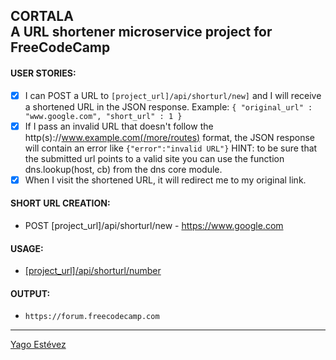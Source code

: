 CORTALA <br />A URL shortener microservice project for FreeCodeCamp
----
#### USER STORIES:

- [x] I can POST a URL to ```[project_url]/api/shorturl/new]``` and I will receive a shortened URL in the JSON response.
  Example: ```{ "original_url" : "www.google.com", "short_url" : 1 }```
- [x] If I pass an invalid URL that doesn't follow the http(s)://www.example.com(/more/routes) format, the JSON response will contain an error like ```{"error":"invalid URL"}```
HINT: to be sure that the submitted url points to a valid site you can use the function dns.lookup(host, cb) from the dns core module.
- [x] When I visit the shortened URL, it will redirect me to my original link.

#### SHORT URL CREATION:
* POST [project_url]/api/shorturl/new - https://www.google.com
#### USAGE:
* [[project_url]/api/shorturl/number](/api/shorturl/number)

#### OUTPUT:
* ```https://forum.freecodecamp.com```

---
[Yago Estévez](https://twitter.com/yagoestevez)
